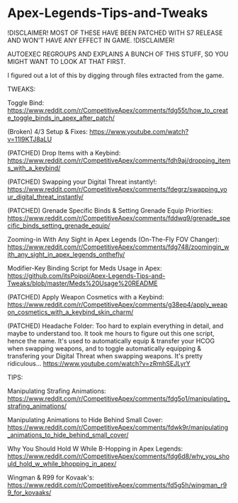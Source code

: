 # Apex-Legends-Tips-and-Tweaks

!DISCLAIMER! MOST OF THESE HAVE BEEN PATCHED WITH S7 RELEASE AND WON'T HAVE ANY EFFECT IN GAME. !DISCLAIMER!

AUTOEXEC REGROUPS AND EXPLAINS A BUNCH OF THIS STUFF, SO YOU MIGHT WANT TO LOOK AT THAT FIRST.

I figured out a lot of this by digging through files extracted from the game.

TWEAKS:

Toggle Bind: https://www.reddit.com/r/CompetitiveApex/comments/fdg55t/how_to_create_toggle_binds_in_apex_after_patch/

(Broken) 4/3 Setup & Fixes: https://www.youtube.com/watch?v=11l9KTJ8aLU

(PATCHED) Drop Items with a Keybind: https://www.reddit.com/r/CompetitiveApex/comments/fdh9aj/dropping_items_with_a_keybind/

(PATCHED) Swapping your Digital Threat instantly!: https://www.reddit.com/r/CompetitiveApex/comments/fdegrz/swapping_your_digital_threat_instantly/

(PATCHED) Grenade Specific Binds & Setting Grenade Equip Priorities: https://www.reddit.com/r/CompetitiveApex/comments/fddwq9/grenade_specific_binds_setting_grenade_equip/

Zooming-in With Any Sight in Apex Legends (On-The-Fly FOV Changer): https://www.reddit.com/r/CompetitiveApex/comments/fdg748/zoomingin_with_any_sight_in_apex_legends_onthefly/

Modifier-Key Binding Script for Meds Usage in Apex: https://github.com/itsPoipoi/Apex-Legends-Tips-and-Tweaks/blob/master/Meds%20Usage%20README

(PATCHED) Apply Weapon Cosmetics with a Keybind:
https://www.reddit.com/r/CompetitiveApex/comments/g38ep4/apply_weapon_cosmetics_with_a_keybind_skin_charm/

(PATCHED) Headache Folder: Too hard to explain everything in detail, and maybe to understand too. It took me hours to figure out this one script, hence the name. It's used to automatically equip & transfer your HCOG when swapping weapons, and to toggle automatically equipping & transfering your Digital Threat when swapping weapons. It's pretty ridiculous...
https://www.youtube.com/watch?v=zRmhSEJLyrY

TIPS:

Manipulating Strafing Animations: https://www.reddit.com/r/CompetitiveApex/comments/fdg5o1/manipulating_strafing_animations/

Manipulating Animations to Hide Behind Small Cover: https://www.reddit.com/r/CompetitiveApex/comments/fdwk9r/manipulating_animations_to_hide_behind_small_cover/

Why You Should Hold W While B-Hopping in Apex Legends: https://www.reddit.com/r/CompetitiveApex/comments/fdg6d8/why_you_should_hold_w_while_bhopping_in_apex/

Wingman & R99 for Kovaak's: https://www.reddit.com/r/CompetitiveApex/comments/fd5g5h/wingman_r99_for_kovaaks/
